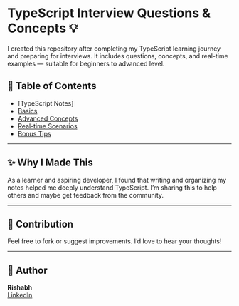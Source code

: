 

# TypeScript Interview Questions & Concepts 💡

I created this repository after completing my TypeScript learning journey and preparing for interviews. It includes questions, concepts, and real-time examples — suitable for beginners to advanced level.

## 📘 Table of Contents
- [TypeScript Notes]
- [Basics](./beginner.md)
- [Advanced Concepts](./advanced.md)
- [Real-time Scenarios](./real-time-examples.md)
- [Bonus Tips](./bonus-tips.md)

---

## ✨ Why I Made This
As a learner and aspiring developer, I found that writing and organizing my notes helped me deeply understand TypeScript. I’m sharing this to help others and maybe get feedback from the community.

---

## 📩 Contribution
Feel free to fork or suggest improvements. I’d love to hear your thoughts!

---

## 📌 Author
**Rishabh**  
[LinkedIn](https://www.linkedin.com/in/rishabh-engineer/) 
